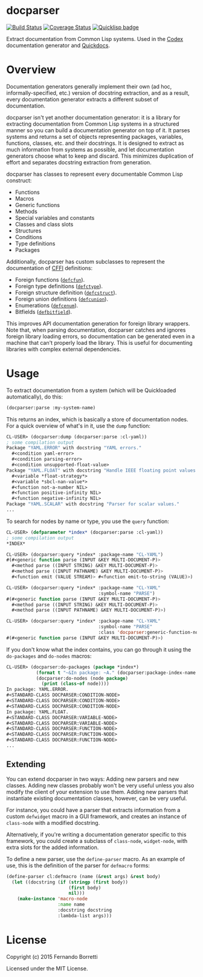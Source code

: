 # docparser

[![Build Status](https://travis-ci.org/eudoxia0/docparser.svg?branch=master)](https://travis-ci.org/eudoxia0/docparser)
[![Coverage Status](https://coveralls.io/repos/eudoxia0/docparser/badge.svg?branch=master)](https://coveralls.io/r/eudoxia0/docparser?branch=master)
[![Quicklisp badge](http://quickdocs.org/badge/docparser.svg)](http://quickdocs.org/docparser/)

Extract documentation from Common Lisp systems. Used in the [Codex][codex]
documentation generator and [Quickdocs][qd].

# Overview

Documentation generators generally implement their own (ad hoc,
informally-specified, etc.) version of docstring extraction, and as a result,
every documentation generator extracts a different subset of documentation.

docparser isn't yet another documentation generator: it is a library for
extracting documentation from Common Lisp systems in a structured manner so you
can build a documentation generator on top of it. It parses systems and returns
a set of objects representing packages, variables, functions, classes, etc. and
their docstrings. It is designed to extract as much information from systems as
possible, and let documentation generators choose what to keep and discard. This
minimizes duplication of effort and separates docstring extraction from
generation.

docparser has classes to represent every documentable Common Lisp construct:

* Functions
* Macros
* Generic functions
* Methods
* Special variables and constants
* Classes and class slots
* Structures
* Conditions
* Type definitions
* Packages

Additionally, docparser has custom subclasses to represent the documentation of
[CFFI][cffi] definitions:

* Foreign functions ([`defcfun`][defcfun]).
* Foreign type definitions ([`defctype`][defctype]).
* Foreign structure definition ([`defcstruct`][defcstruct]).
* Foreign union definitions ([`defcunion`][defcunion]).
* Enumerations ([`defcenum`][defcenum]).
* Bitfields ([`defbitfield`][defbitfield]).

This improves API documentation generation for foreign library wrappers. Note
that, when parsing documentation, docparser catches and ignores foreign library
loading errors, so documentation can be generated even in a machine that can't
properly load the library. This is useful for documenting libraries with complex
external dependencies.

[codex]: https://github.com/CommonDoc/codex
[qd]: http://quickdocs.org/
[cffi]: https://github.com/cffi/cffi
[defcfun]: https://common-lisp.net/project/cffi/manual/cffi-manual.html#defcfun
[defctype]: https://common-lisp.net/project/cffi/manual/cffi-manual.html#defctype
[defcstruct]: https://common-lisp.net/project/cffi/manual/cffi-manual.html#defcstruct
[defcunion]: https://common-lisp.net/project/cffi/manual/cffi-manual.html#defcunion
[defcenum]: https://common-lisp.net/project/cffi/manual/cffi-manual.html#defcenum
[defbitfield]: https://common-lisp.net/project/cffi/manual/cffi-manual.html#defbitfield

# Usage

To extract documentation from a system (which will be Quickloaded
automatically), do this:

```lisp
(docparser:parse :my-system-name)
```

This returns an index, which is basically a store of documentation nodes. For a
quick overview of what's in it, use the `dump` function:

```lisp
CL-USER> (docparser:dump (docparser:parse :cl-yaml))
; some compilation output
Package "YAML.ERROR" with docstring "YAML errors."
  #<condition yaml-error>
  #<condition parsing-error>
  #<condition unsupported-float-value>
Package "YAML.FLOAT" with docstring "Handle IEEE floating point values."
  #<variable *float-strategy*>
  #<variable *sbcl-nan-value*>
  #<function not-a-number NIL>
  #<function positive-infinity NIL>
  #<function negative-infinity NIL>
Package "YAML.SCALAR" with docstring "Parser for scalar values."
...
```

To search for nodes by name or type, you use the `query` function:

```lisp
CL-USER> (defparameter *index* (docparser:parse :cl-yaml))
; some compilation output
*INDEX*

CL-USER> (docparser:query *index* :package-name "CL-YAML")
#(#<generic function parse (INPUT &KEY MULTI-DOCUMENT-P)>
  #<method parse ((INPUT STRING) &KEY MULTI-DOCUMENT-P)>
  #<method parse ((INPUT PATHNAME) &KEY MULTI-DOCUMENT-P)>
  #<function emit (VALUE STREAM)> #<function emit-to-string (VALUE)>)

CL-USER> (docparser:query *index* :package-name "CL-YAML"
                                  :symbol-name "PARSE")
#(#<generic function parse (INPUT &KEY MULTI-DOCUMENT-P)>
  #<method parse ((INPUT STRING) &KEY MULTI-DOCUMENT-P)>
  #<method parse ((INPUT PATHNAME) &KEY MULTI-DOCUMENT-P)>)

CL-USER> (docparser:query *index* :package-name "CL-YAML"
                                  :symbol-name "PARSE"
                                  :class 'docparser:generic-function-node)
#(#<generic function parse (INPUT &KEY MULTI-DOCUMENT-P)>)
```

If you don't know what the index contains, you can go through it using the
`do-packages` and `do-nodes` macros:

```lisp
CL-USER> (docparser:do-packages (package *index*)
           (format t "~&In package: ~A." (docparser:package-index-name package))
           (docparser:do-nodes (node package)
             (print (class-of node))))
In package: YAML.ERROR.
#<STANDARD-CLASS DOCPARSER:CONDITION-NODE>
#<STANDARD-CLASS DOCPARSER:CONDITION-NODE>
#<STANDARD-CLASS DOCPARSER:CONDITION-NODE>
In package: YAML.FLOAT.
#<STANDARD-CLASS DOCPARSER:VARIABLE-NODE>
#<STANDARD-CLASS DOCPARSER:VARIABLE-NODE>
#<STANDARD-CLASS DOCPARSER:FUNCTION-NODE>
#<STANDARD-CLASS DOCPARSER:FUNCTION-NODE>
#<STANDARD-CLASS DOCPARSER:FUNCTION-NODE>
...
```

## Extending

You can extend docparser in two ways: Adding new parsers and new classes. Adding
new classes probably won't be very useful unless you also modify the client of
your extension to use them. Adding new parsers that instantiate existing
documentation classes, however, can be very useful.

For instance, you could have a parser that extracts information from a custom
`defwidget` macro in a GUI framework, and creates an instance of `class-node`
with a modified docstring.

Alternatively, if you're writing a documentation generator specific to this
framework, you could create a subclass of `class-node`, `widget-node`, with
extra slots for the added information.

To define a new parser, use the `define-parser` macro. As an example of use,
this is the definition of the parser for `defmacro` forms:

```lisp
(define-parser cl:defmacro (name (&rest args) &rest body)
  (let ((docstring (if (stringp (first body))
                       (first body)
                       nil)))
    (make-instance 'macro-node
                   :name name
                   :docstring docstring
                   :lambda-list args)))
```

# License

Copyright (c) 2015 Fernando Borretti

Licensed under the MIT License.
